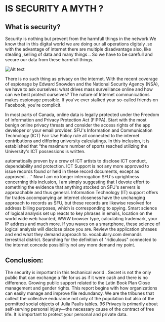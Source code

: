 # IS SECURITY A MYTH ?


## What is security?

Security is nothing but prevent from the harmfull things in the network.We know that in this digital world we are doing our all 
operations digitaly .so with the advantage of internet there are multiple disadvantage also, like stealing ,selling of data
and many things ..
So we have to be carefull and secure our data from these harmfull things.

![Alt text](https://damassets.autodesk.net/content/dam/autodesk/www/trustcenter/cloud-security-756x378.jpg "Title")

There is no such thing as privacy on the internet. With the recent coverage of espionage by Edward Snowden and the National Security Agency (NSA), 
we have to ask ourselves: what drives mass surveillance online and how can we best protect ourselves?
The nature of Internet communications makes espionage possible. If you've ever stalked your so-called friends on Facebook, you're complicit.

In most parts of Canada, online data is legally protected under the Freedom of Information and Privacy Protection Act (FIPPA).
Start with the most benign online privacy threats and consider the access rights of the app developer or your email provider.
SFU's Information and Communication Technology (ICT) Fair Use Policy rule all connected to the internet contributions and differing university calculatings. 
In this inclusion, it is established that “the maximum number of sports reached utilizing the University's ICT possessions is written.

automatically proven by a crew of ICT artists to disclose ICT conduct, dependability and protection. ICT Support is not any more approved to issue records found or held in these record documents,
except as approved. . .” Now I am no longer interrogation SFU's uprightness concerning this inclusion, I am simply suggesting that I devote effort to something the evidence that 
anything stocked on SFU's servers is approachable and thus general. Information Technology (IT) support offers for trades accompanying an internet closeness have the unchanging approach to records as SFU,
but these records are likewise resolved for address billing purposes, which is corresponding to spying. Smart science of logical analysis set up reacts to key phrases in emails,
location on the world wide web haunted, WWW browser type, calculating trademark, your IP address and much more.
If you waves on a smartphone, these science of logical analysis will disclose place you are.
Review the application phrases and end what they demand approach to. vocabulary.com demands terrestrial district.
Searching for the definition of "ridiculous" connected to the internet concede possibility not any more demand my point.

## Conclusion:


 The security is important in this techanical world .
 Secret is not the only public that can exchange a file for us as if it were cash and there is no difference. 
 Growing public support related to the Latin Book Plan Close management and gender rights. This report begins with how organizations 
 can easily manage and improve file redundancy. We are the tribunes that collect the collective endurance not only of the population but also of the permitted social objects of Julia Paulis tables.
 96 Privacy is primarily about self-serving personal injury—the necessary cause of the contract of free life. It is important to protect your personal and private data.
